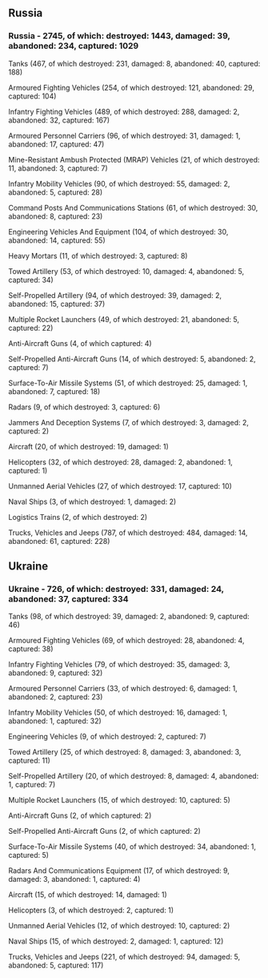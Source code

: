 
 
 ## Russia
 
 ### Russia - 2745, of which: destroyed: 1443, damaged: 39, abandoned: 234, captured: 1029

 

 

 Tanks (467, of which destroyed: 231, damaged: 8, abandoned: 40, captured: 188)

 Armoured Fighting Vehicles (254, of which destroyed: 121, abandoned: 29, captured: 104)

 Infantry Fighting Vehicles (489, of which destroyed: 288, damaged: 2, abandoned: 32, captured: 167)

 Armoured Personnel Carriers (96, of which destroyed: 31, damaged: 1, abandoned: 17, captured: 47)

 Mine-Resistant Ambush Protected (MRAP) Vehicles (21, of which destroyed: 11, abandoned: 3, captured: 7)

 Infantry Mobility Vehicles (90, of which destroyed: 55, damaged: 2, abandoned: 5, captured: 28)

 Command Posts And Communications Stations (61, of which destroyed: 30, abandoned: 8, captured: 23)

 Engineering Vehicles And Equipment (104, of which destroyed: 30, abandoned: 14, captured: 55)

 Heavy Mortars (11, of which destroyed: 3, captured: 8)

 Towed Artillery (53, of which destroyed: 10, damaged: 4, abandoned: 5, captured: 34)

 Self-Propelled Artillery (94, of which destroyed: 39, damaged: 2, abandoned: 15, captured: 37)

 Multiple Rocket Launchers (49, of which destroyed: 21, abandoned: 5, captured: 22)

 Anti-Aircraft Guns (4, of which captured: 4)

 Self-Propelled Anti-Aircraft Guns (14, of which destroyed: 5, abandoned: 2, captured: 7)

 Surface-To-Air Missile Systems (51, of which destroyed: 25, damaged: 1, abandoned: 7, captured: 18)

 Radars (9, of which destroyed: 3, captured: 6)

 Jammers And Deception Systems (7, of which destroyed: 3, damaged: 2, captured: 2)

 Aircraft (20, of which destroyed: 19, damaged: 1)

 Helicopters (32, of which destroyed: 28, damaged: 2, abandoned: 1, captured: 1)

 Unmanned Aerial Vehicles (27, of which destroyed: 17, captured: 10)

 Naval Ships (3, of which destroyed: 1, damaged: 2)

 Logistics Trains (2, of which destroyed: 2)

 Trucks, Vehicles and Jeeps (787, of which destroyed: 484, damaged: 14, abandoned: 61, captured: 228)

 
 
 ## Ukraine
 
 ### Ukraine - 726, of which: destroyed: 331, damaged: 24, abandoned: 37, captured: 334

 

 

 Tanks (98, of which destroyed: 39, damaged: 2, abandoned: 9, captured: 46)

 Armoured Fighting Vehicles (69, of which destroyed: 28, abandoned: 4, captured: 38)

 Infantry Fighting Vehicles (79, of which destroyed: 35, damaged: 3, abandoned: 9, captured: 32)

 Armoured Personnel Carriers (33, of which destroyed: 6, damaged: 1, abandoned: 2, captured: 23)

 Infantry Mobility Vehicles (50, of which destroyed: 16, damaged: 1, abandoned: 1, captured: 32)

 Engineering Vehicles (9, of which destroyed: 2, captured: 7)

 Towed Artillery (25, of which destroyed: 8, damaged: 3, abandoned: 3, captured: 11)

 Self-Propelled Artillery (20, of which destroyed: 8, damaged: 4, abandoned: 1, captured: 7)

 Multiple Rocket Launchers (15, of which destroyed: 10, captured: 5)

 Anti-Aircraft Guns (2, of which captured: 2)

 Self-Propelled Anti-Aircraft Guns (2, of which captured: 2)

 Surface-To-Air Missile Systems (40, of which destroyed: 34, abandoned: 1, captured: 5)

 

 

 Radars And Communications Equipment (17, of which destroyed: 9, damaged: 3, abandoned: 1, captured: 4)

 Aircraft (15, of which destroyed: 14, damaged: 1)

 Helicopters (3, of which destroyed: 2, captured: 1)

 Unmanned Aerial Vehicles (12, of which destroyed: 10, captured: 2)

 Naval Ships (15, of which destroyed: 2, damaged: 1, captured: 12)

 Trucks, Vehicles and Jeeps (221, of which destroyed: 94, damaged: 5, abandoned: 5, captured: 117)

